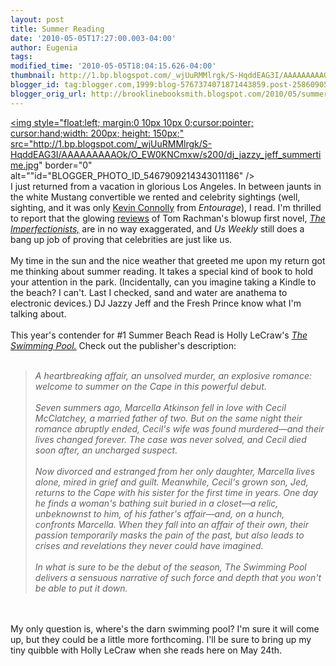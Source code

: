 ```yaml
---
layout: post
title: Summer Reading
date: '2010-05-05T17:27:00.003-04:00'
author: Eugenia
tags: 
modified_time: '2010-05-05T18:04:15.626-04:00'
thumbnail: http://1.bp.blogspot.com/_wjUuRMMlrgk/S-HqddEAG3I/AAAAAAAAAOk/O_EW0KNCmxw/s72-c/dj_jazzy_jeff_summertime.jpg
blogger_id: tag:blogger.com,1999:blog-5767374071871443859.post-2586090529042724878
blogger_orig_url: http://brooklinebooksmith.blogspot.com/2010/05/summer-reading.html
---
```


<a onblur="try {parent.deselectBloggerImageGracefully();} catch(e) {}" href="http://1.bp.blogspot.com/_wjUuRMMlrgk/S-HqddEAG3I/AAAAAAAAAOk/O_EW0KNCmxw/s1600/dj_jazzy_jeff_summertime.jpg"><img style="float:left; margin:0 10px 10px 0;cursor:pointer; cursor:hand;width: 200px; height: 150px;" src="http://1.bp.blogspot.com/_wjUuRMMlrgk/S-HqddEAG3I/AAAAAAAAAOk/O_EW0KNCmxw/s200/dj_jazzy_jeff_summertime.jpg" border="0" alt=""id="BLOGGER_PHOTO_ID_5467909214343011186" /></a><br />I just returned from a vacation in glorious Los Angeles. In between jaunts in the white Mustang convertible we rented and celebrity sightings (well, sighting, and it was only <a href="http://en.wikipedia.org/wiki/Kevin_Connolly_(actor)">Kevin Connolly</a> from <i>Entourage</i>), I read. I'm thrilled to report that the glowing <a href="http://www.nytimes.com/2010/05/02/books/review/Buckley-t.html">reviews</a> of Tom Rachman's blowup first novel, <a href="http://www.nytimes.com/2010/05/02/books/review/Buckley-t.html"><i>The Imperfectionists,</i></a> are in no way exaggerated, and <i>Us Weekly</i> still does a bang up job of proving that celebrities are just like us.<br /><br />My time in the sun and the nice weather that greeted me upon my return got me thinking about summer reading. It takes a special kind of book to hold your attention in the park. (Incidentally, can you imagine taking a Kindle to the beach? I can't. Last I checked, sand and water are anathema to electronic devices.) DJ Jazzy Jeff and the Fresh Prince know what I'm talking about. <br /><br />This year's contender for #1 Summer Beach Read is Holly LeCraw's <a href="http://www.brooklinebooksmith-shop.com/book/9780385531931"><i>The Swimming Pool.</i></a> Check out the publisher's description:<br /><br /><blockquote><i>A heartbreaking affair, an unsolved murder, an explosive romance: welcome to summer on the Cape in this powerful debut.<br /><br />Seven summers ago, Marcella Atkinson fell in love with Cecil McClatchey, a married father of two. But on the same night their romance abruptly ended, Cecil's wife was found murdered—and their lives changed forever. The case was never solved, and Cecil died soon after, an uncharged suspect.<br /><br />Now divorced and estranged from her only daughter, Marcella lives alone, mired in grief and guilt. Meanwhile, Cecil's grown son, Jed, returns to the Cape with his sister for the first time in years. One day he finds a woman's bathing suit buried in a closet—a relic, unbeknownst to him, of his father's affair—and, on a hunch, confronts Marcella. When they fall into an affair of their own, their passion temporarily masks the pain of the past, but also leads to crises and revelations they never could have imagined.<br /><br />In what is sure to be the debut of the season, The Swimming Pool delivers a sensuous narrative of such force and depth that you won't be able to put it down.</i></blockquote><br /><br />My only question is, where's the darn swimming pool? I'm sure it will come up, but they could be a little more forthcoming. I'll be sure to bring up my tiny quibble with Holly LeCraw when she reads here on May 24th.